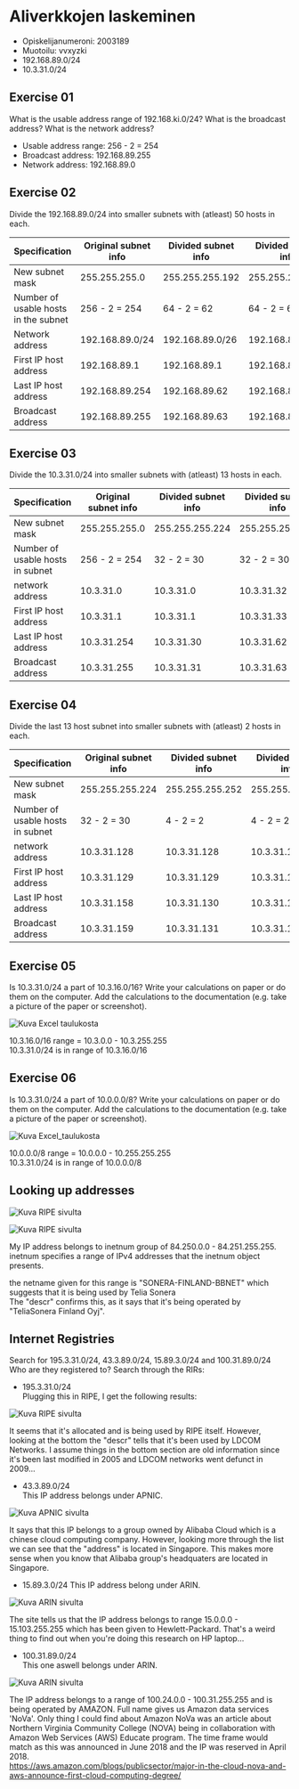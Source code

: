 # Aliverkkojen laskeminen

+ Opiskelijanumeroni: 2003189  
+ Muotoilu: vvxyzki  
+ 192.168.89.0/24  
+ 10.3.31.0/24 

## Exercise 01  
What is the usable address range of 192.168.ki.0/24? What is the broadcast address? What is the network address?  
+ Usable address range: 256 - 2 = 254  
+ Broadcast address: 192.168.89.255  
+ Network address: 192.168.89.0  

## Exercise 02
Divide the 192.168.89.0/24 into smaller subnets with (atleast) 50 hosts in each.  

| Specification                        	| Original subnet info 	| Divided subnet info 	| Divided subnet info 	| Divided subnet info 	| Divided subnet info 	|
|--------------------------------------	|----------------------	|---------------------	|---------------------	|---------------------	|---------------------	|
| New subnet mask                      	| 255.255.255.0        	| 255.255.255.192     	| 255.255.255.192     	| 255.255.255.192     	| 255.255.255.192     	|
| Number of usable hosts in the subnet 	| 256 - 2 = 254        	| 64 - 2 = 62         	| 64 - 2 = 62         	| 64 - 2 = 62         	| 64 - 2 = 62         	|
| Network address                      	| 192.168.89.0/24      	| 192.168.89.0/26     	| 192.168.89.64/26    	| 192.168.89.128/26   	| 192.168.89.192/26   	|
| First IP host address                	| 192.168.89.1         	| 192.168.89.1        	| 192.168.89.65       	| 192.168.89.129      	| 192.168.89.193      	|
| Last IP host address                 	| 192.168.89.254       	| 192.168.89.62       	| 192.168.89.126      	| 192.168.89.190      	| 192.168.89.254      	|
| Broadcast address                    	| 192.168.89.255       	| 192.168.89.63       	| 192.168.89.127      	| 192.168.89.191      	| 192.168.89.255      	|  
  
## Exercise 03
Divide the 10.3.31.0/24 into smaller subnets with (atleast) 13 hosts in each.  


| Specification                    	| Original subnet info 	| Divided subnet info 	| Divided subnet info 	| Divided subnet info 	| Divided subnet info 	| Divided subnet info 	|
|----------------------------------	|----------------------	|---------------------	|---------------------	|---------------------	|---------------------	|---------------------	|
| New subnet mask                  	| 255.255.255.0        	| 255.255.255.224     	| 255.255.255.224     	| 255.255.255.224     	| 255.255.255.224     	| 255.255.255.224     	|
| Number of usable hosts in subnet 	| 256 - 2 = 254        	| 32 - 2 = 30         	| 32 - 2 = 30         	| 32 - 2 = 30         	| 32 - 2 = 30         	| 32 - 2 = 30         	|
| network address                  	| 10.3.31.0            	| 10.3.31.0           	| 10.3.31.32          	| 10.3.31.64          	| 10.3.31.96          	| 10.3.31.128         	|
| First IP host address            	| 10.3.31.1            	| 10.3.31.1           	| 10.3.31.33          	| 10.3.31.65          	| 10.3.31.97          	| 10.3.31.129         	|
| Last IP host address             	| 10.3.31.254          	| 10.3.31.30          	| 10.3.31.62          	| 10.3.31.94          	| 10.3.31.126         	| 10.3.31.158         	|
| Broadcast address                	| 10.3.31.255          	| 10.3.31.31          	| 10.3.31.63          	| 10.3.31.95          	| 10.3.31.127         	| 10.3.31.159         	|

## Exercise 04
Divide the last 13 host subnet into smaller subnets with (atleast) 2 hosts in each.  

| Specification                    	| Original subnet info 	| Divided subnet info 	| Divided subnet info 	| Divided subnet info 	| Divided subnet info 	|
|----------------------------------	|----------------------	|---------------------	|---------------------	|---------------------	|---------------------	|
| New subnet mask                  	| 255.255.255.224      	| 255.255.255.252     	| 255.255.255.252     	| 255.255.255.252     	| 255.255.255.252     	|
| Number of usable hosts in subnet 	| 32 - 2 = 30          	| 4 - 2 = 2           	| 4 - 2 = 2           	| 4 - 2 = 2           	| 4 - 2 = 2           	|
| network address                  	| 10.3.31.128          	| 10.3.31.128         	| 10.3.31.132         	| 10.3.31.136         	| 10.3.31.140         	|
| First IP host address            	| 10.3.31.129          	| 10.3.31.129         	| 10.3.31.133         	| 10.3.31.137         	| 10.3.31.141         	|
| Last IP host address             	| 10.3.31.158          	| 10.3.31.130         	| 10.3.31.134         	| 10.3.31.138         	| 10.3.31.142         	|
| Broadcast address                	| 10.3.31.159          	| 10.3.31.131         	| 10.3.31.135         	| 10.3.31.139         	| 10.3.31.143         	| 

## Exercise 05
Is 10.3.31.0/24 a part of 10.3.16.0/16? Write your calculations on paper or do them on the computer. Add the calculations to the documentation (e.g. take a picture of the paper or screenshot).  

![Kuva Excel taulukosta](E03/1_subnet_excel.jpg)

10.3.16.0/16 range = 10.3.0.0 - 10.3.255.255  
10.3.31.0/24 is in range of 10.3.16.0/16  

## Exercise 06
Is 10.3.31.0/24 a part of 10.0.0.0/8? Write your calculations on paper or do them on the computer. Add the calculations to the documentation (e.g. take a picture of the paper or screenshot).  

![Kuva Excel_taulukosta](E03/2_subnetting_laskenta.JPG)  

10.0.0.0/8 range = 10.0.0.0 - 10.255.255.255  
10.3.31.0/24 is in range of 10.0.0.0/8  

## Looking up addresses
![Kuva RIPE sivulta](E03/3_ripe_sivusto.JPG)  

![Kuva RIPE sivulta](E03/4_ripe_tulos.JPG)  

My IP address belongs to inetnum group of 84.250.0.0 - 84.251.255.255.  
inetnum specifies a range of IPv4 addresses that the inetnum object presents.  
 
the netname given for this range is "SONERA-FINLAND-BBNET" which suggests that it is being used by Telia Sonera  
The "descr" confirms this, as it says that it's being operated by "TeliaSonera Finland Oyj".  

## Internet Registries
Search for 195.3.31.0/24, 43.3.89.0/24, 15.89.3.0/24 and 100.31.89.0/24  
Who are they registered to? Search through the RIRs:  

+ 195.3.31.0/24  
Plugging this in RIPE, I get the following results:  

![Kuva RIPE sivulta](E03/5_195_results.JPG)  

It seems that it's allocated and is being used by RIPE itself. However, looking at the bottom the "descr" tells that it's been used by LDCOM Networks. I assume things in the bottom section are old information since it's been last modified in 2005 and LDCOM networks went defunct in 2009...  

+ 43.3.89.0/24  
This IP address belongs under APNIC. 

![Kuva APNIC sivulta](E03/6_42_tulos.JPG)  

It says that this IP belongs to a group owned by Alibaba Cloud which is a chinese cloud computing company. However, looking more through the list we can see that the "address" is located in Singapore. This makes more sense when you know that Alibaba group's headquaters are located in Singapore.  

+ 15.89.3.0/24
This IP address belong under ARIN.  

![Kuva ARIN sivulta](E03/7_15_tulos.JPG)  

The site tells us that the IP address belongs to range 15.0.0.0 - 15.103.255.255 which has been given to Hewlett-Packard. That's a weird thing to find out when you're doing this research on HP laptop...  

+ 100.31.89.0/24  
This one aswell belongs under ARIN.  

![Kuva ARIN sivulta](E03/8_100_tulos.JPG)  

The IP address belongs to a range of 100.24.0.0 - 100.31.255.255 and is being operated by AMAZON. Full name gives us Amazon data services 'NoVa'. Only thing I could find about Amazon NoVa was an article about Northern Virginia Community College (NOVA) being in collaboration with Amazon Web Services (AWS) Educate program. The time frame would match as this was announced in June 2018 and the IP was reserved in April 2018.  
https://aws.amazon.com/blogs/publicsector/major-in-the-cloud-nova-and-aws-announce-first-cloud-computing-degree/  







 











  




